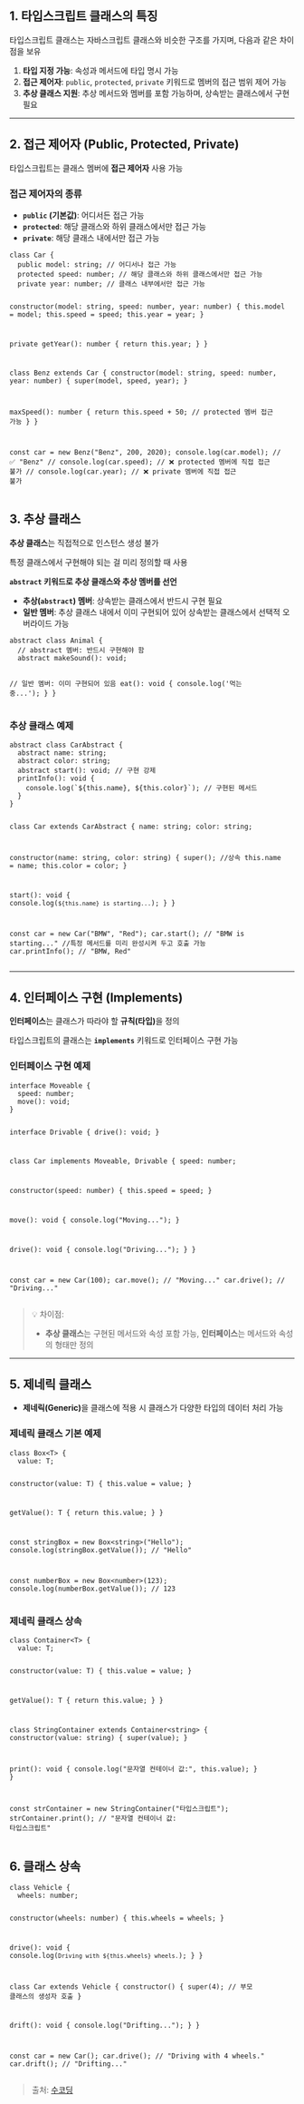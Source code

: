 <h2 id="1-타입스크립트-클래스의-특징">1. 타입스크립트 클래스의 특징</h2>
<p>타입스크립트 클래스는 자바스크립트 클래스와 비슷한 구조를 가지며, 다음과 같은 차이점을 보유</p>
<ol>
<li><strong>타입 지정 가능</strong>: 속성과 메서드에 타입 명시 가능</li>
<li><strong>접근 제어자</strong>: <code>public</code>, <code>protected</code>, <code>private</code> 키워드로 멤버의 접근 범위 제어 가능</li>
<li><strong>추상 클래스 지원</strong>: 추상 메서드와 멤버를 포함 가능하며, 상속받는 클래스에서 구현 필요</li>
</ol>
<hr />
<h2 id="2-접근-제어자-public-protected-private">2. 접근 제어자 (Public, Protected, Private)</h2>
<p>타입스크립트는 클래스 멤버에 <strong>접근 제어자</strong> 사용 가능</p>
<h3 id="접근-제어자의-종류">접근 제어자의 종류</h3>
<ul>
<li><strong><code>public</code> (기본값)</strong>: 어디서든 접근 가능</li>
<li><strong><code>protected</code></strong>: 해당 클래스와 하위 클래스에서만 접근 가능</li>
<li><strong><code>private</code></strong>: 해당 클래스 내에서만 접근 가능</li>
</ul>
<pre><code class="language-tsx">class Car {
  public model: string; // 어디서나 접근 가능
  protected speed: number; // 해당 클래스와 하위 클래스에서만 접근 가능
  private year: number; // 클래스 내부에서만 접근 가능

  constructor(model: string, speed: number, year: number) {
    this.model = model;
    this.speed = speed;
    this.year = year;
  }

  private getYear(): number {
    return this.year;
  }
}

class Benz extends Car {
  constructor(model: string, speed: number, year: number) {
    super(model, speed, year);
  }

  maxSpeed(): number {
    return this.speed + 50; // protected 멤버 접근 가능
  }
}

const car = new Benz(&quot;Benz&quot;, 200, 2020);
console.log(car.model); // ✅ &quot;Benz&quot;
// console.log(car.speed); // ❌ protected 멤버에 직접 접근 불가
// console.log(car.year); // ❌ private 멤버에 직접 접근 불가</code></pre>
<h2 id="3-추상-클래스">3. 추상 클래스</h2>
<p><strong>추상 클래스</strong>는 직접적으로 인스턴스 생성 불가</p>
<p>특정 클래스에서 구현해야 되는 걸 미리 정의할 때 사용</p>
<p><strong><code>abstract</code> 키워드로 추상 클래스와 추상 멤버를 선언</strong></p>
<ul>
<li><strong>추상(<code>abstract</code>) 멤버</strong>: 상속받는 클래스에서 반드시 구현 필요</li>
<li><strong>일반 멤버</strong>: 추상 클래스 내에서 이미 구현되어 있어 상속받는 클래스에서 선택적 오버라이드 가능</li>
</ul>
<pre><code class="language-tsx">abstract class Animal {
  // abstract 멤버: 반드시 구현해야 함
  abstract makeSound(): void;

  // 일반 멤버: 이미 구현되어 있음
  eat(): void {
    console.log('먹는 중...');
  }
}</code></pre>
<h3 id="추상-클래스-예제">추상 클래스 예제</h3>
<pre><code class="language-tsx">abstract class CarAbstract {
  abstract name: string;
  abstract color: string;
  abstract start(): void; // 구현 강제
  printInfo(): void {
    console.log(`${this.name}, ${this.color}`); // 구현된 메서드
  }
}

class Car extends CarAbstract {
  name: string;
  color: string;

  constructor(name: string, color: string) {
    super(); //상속
    this.name = name;
    this.color = color;
  }

  start(): void {
    console.log(`${this.name} is starting...`);
  }
}

const car = new Car(&quot;BMW&quot;, &quot;Red&quot;);
car.start(); // &quot;BMW is starting...&quot;
//특정 메서드를 미리 완성시켜 두고 호출 가능
car.printInfo(); // &quot;BMW, Red&quot;</code></pre>
<hr />
<h2 id="4-인터페이스-구현-implements">4. 인터페이스 구현 (Implements)</h2>
<p><strong>인터페이스</strong>는 클래스가 따라야 할 <strong>규칙(타입)</strong>을 정의</p>
<p>타입스크립트의 클래스는 <strong><code>implements</code></strong> 키워드로 인터페이스 구현 가능</p>
<h3 id="인터페이스-구현-예제">인터페이스 구현 예제</h3>
<pre><code class="language-tsx">interface Moveable {
  speed: number;
  move(): void;
}

interface Drivable {
  drive(): void;
}

class Car implements Moveable, Drivable {
  speed: number;

  constructor(speed: number) {
    this.speed = speed;
  }

  move(): void {
    console.log(&quot;Moving...&quot;);
  }

  drive(): void {
    console.log(&quot;Driving...&quot;);
  }
}

const car = new Car(100);
car.move(); // &quot;Moving...&quot;
car.drive(); // &quot;Driving...&quot;</code></pre>
<blockquote>
<p>💡 차이점:</p>
<ul>
<li><strong>추상 클래스</strong>는 구현된 메서드와 속성 포함 가능, <strong>인터페이스</strong>는 메서드와 속성의 형태만 정의</li>
</ul>
</blockquote>
<hr />
<h2 id="5-제네릭-클래스">5. 제네릭 클래스</h2>
<ul>
<li><strong>제네릭(Generic)</strong>을 클래스에 적용 시 클래스가 다양한 타입의 데이터 처리 가능</li>
</ul>
<h3 id="제네릭-클래스-기본-예제">제네릭 클래스 기본 예제</h3>
<pre><code class="language-tsx">class Box&lt;T&gt; {
  value: T;

  constructor(value: T) {
    this.value = value;
  }

  getValue(): T {
    return this.value;
  }
}

const stringBox = new Box&lt;string&gt;(&quot;Hello&quot;);
console.log(stringBox.getValue()); // &quot;Hello&quot;

const numberBox = new Box&lt;number&gt;(123);
console.log(numberBox.getValue()); // 123</code></pre>
<h3 id="제네릭-클래스-상속">제네릭 클래스 상속</h3>
<pre><code class="language-tsx">class Container&lt;T&gt; {
  value: T;

  constructor(value: T) {
    this.value = value;
  }

  getValue(): T {
    return this.value;
  }
}

class StringContainer extends Container&lt;string&gt; {
  constructor(value: string) {
    super(value);
  }

  print(): void {
    console.log(&quot;문자열 컨테이너 값:&quot;, this.value);
  }
}

const strContainer = new StringContainer(&quot;타입스크립트&quot;);
strContainer.print(); // &quot;문자열 컨테이너 값: 타입스크립트&quot;</code></pre>
<h2 id="6-클래스-상속">6. 클래스 상속</h2>
<pre><code class="language-tsx">class Vehicle {
  wheels: number;

  constructor(wheels: number) {
    this.wheels = wheels;
  }

  drive(): void {
    console.log(`Driving with ${this.wheels} wheels.`);
  }
}

class Car extends Vehicle {
  constructor() {
    super(4); // 부모 클래스의 생성자 호출
  }

  drift(): void {
    console.log(&quot;Drifting...&quot;);
  }
}

const car = new Car();
car.drive(); // &quot;Driving with 4 wheels.&quot;
car.drift(); // &quot;Drifting...&quot;</code></pre>
<blockquote>
<p>출처: <a href="https://www.sucoding.kr">수코딩</a></p>
</blockquote>